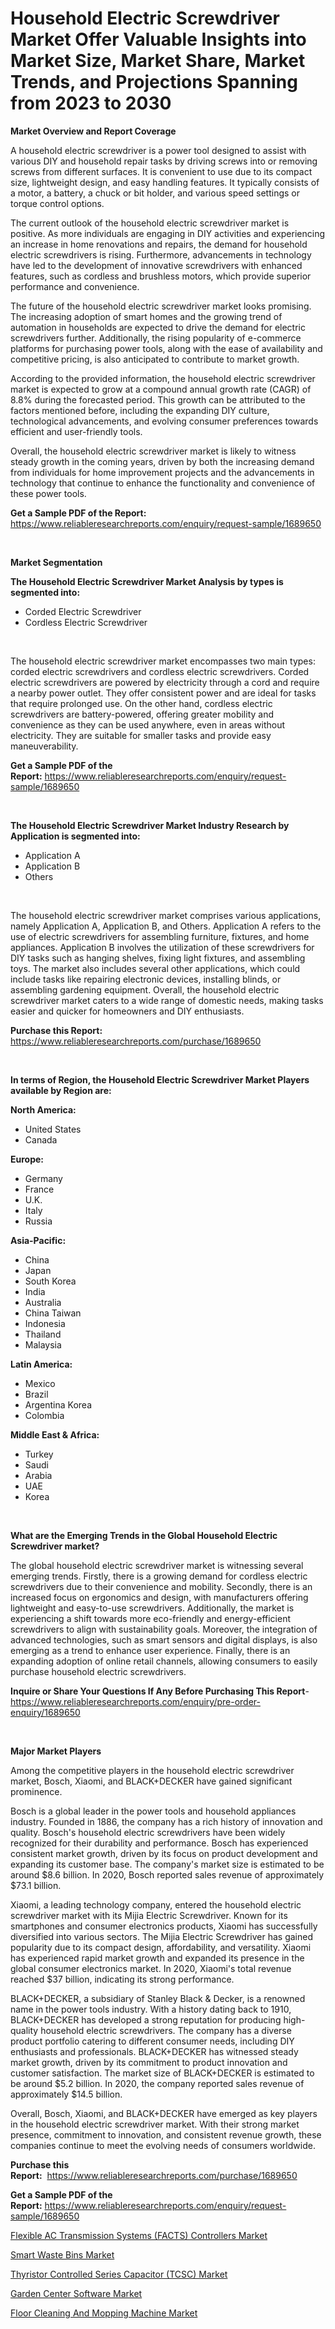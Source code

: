 <p><h1>Household Electric Screwdriver Market Offer Valuable Insights into Market Size, Market Share, Market Trends, and Projections Spanning from 2023 to 2030</h1></p><p><strong>Market Overview and Report Coverage</strong></p>
<p><p>A household electric screwdriver is a power tool designed to assist with various DIY and household repair tasks by driving screws into or removing screws from different surfaces. It is convenient to use due to its compact size, lightweight design, and easy handling features. It typically consists of a motor, a battery, a chuck or bit holder, and various speed settings or torque control options.</p><p>The current outlook of the household electric screwdriver market is positive. As more individuals are engaging in DIY activities and experiencing an increase in home renovations and repairs, the demand for household electric screwdrivers is rising. Furthermore, advancements in technology have led to the development of innovative screwdrivers with enhanced features, such as cordless and brushless motors, which provide superior performance and convenience.</p><p>The future of the household electric screwdriver market looks promising. The increasing adoption of smart homes and the growing trend of automation in households are expected to drive the demand for electric screwdrivers further. Additionally, the rising popularity of e-commerce platforms for purchasing power tools, along with the ease of availability and competitive pricing, is also anticipated to contribute to market growth.</p><p>According to the provided information, the household electric screwdriver market is expected to grow at a compound annual growth rate (CAGR) of 8.8% during the forecasted period. This growth can be attributed to the factors mentioned before, including the expanding DIY culture, technological advancements, and evolving consumer preferences towards efficient and user-friendly tools.</p><p>Overall, the household electric screwdriver market is likely to witness steady growth in the coming years, driven by both the increasing demand from individuals for home improvement projects and the advancements in technology that continue to enhance the functionality and convenience of these power tools.</p></p>
<p><strong>Get a Sample PDF of the Report:</strong> <a href="https://www.reliableresearchreports.com/enquiry/request-sample/1689650">https://www.reliableresearchreports.com/enquiry/request-sample/1689650</a></p>
<p>&nbsp;</p>
<p><strong>Market Segmentation</strong></p>
<p><strong>The Household Electric Screwdriver Market Analysis by types is segmented into:</strong></p>
<p><ul><li>Corded Electric Screwdriver</li><li>Cordless Electric Screwdriver</li></ul></p>
<p>&nbsp;</p>
<p><p>The household electric screwdriver market encompasses two main types: corded electric screwdrivers and cordless electric screwdrivers. Corded electric screwdrivers are powered by electricity through a cord and require a nearby power outlet. They offer consistent power and are ideal for tasks that require prolonged use. On the other hand, cordless electric screwdrivers are battery-powered, offering greater mobility and convenience as they can be used anywhere, even in areas without electricity. They are suitable for smaller tasks and provide easy maneuverability.</p></p>
<p><strong>Get a Sample PDF of the Report:</strong>&nbsp;<a href="https://www.reliableresearchreports.com/enquiry/request-sample/1689650">https://www.reliableresearchreports.com/enquiry/request-sample/1689650</a></p>
<p>&nbsp;</p>
<p><strong>The Household Electric Screwdriver Market Industry Research by Application is segmented into:</strong></p>
<p><ul><li>Application A</li><li>Application B</li><li>Others</li></ul></p>
<p>&nbsp;</p>
<p><p>The household electric screwdriver market comprises various applications, namely Application A, Application B, and Others. Application A refers to the use of electric screwdrivers for assembling furniture, fixtures, and home appliances. Application B involves the utilization of these screwdrivers for DIY tasks such as hanging shelves, fixing light fixtures, and assembling toys. The market also includes several other applications, which could include tasks like repairing electronic devices, installing blinds, or assembling gardening equipment. Overall, the household electric screwdriver market caters to a wide range of domestic needs, making tasks easier and quicker for homeowners and DIY enthusiasts.</p></p>
<p><strong>Purchase this Report:</strong>&nbsp; <a href="https://www.reliableresearchreports.com/purchase/1689650">https://www.reliableresearchreports.com/purchase/1689650</a></p>
<p>&nbsp;</p>
<p><strong>In terms of Region, the Household Electric Screwdriver Market Players available by Region are:</strong></p>
<p>
    <p> <strong> North America: </strong>
        <ul>
            <li>United States</li>
            <li>Canada</li>
        </ul>
        </p> 
    <p> <strong> Europe: </strong>
        <ul>
            <li>Germany</li>
            <li>France</li>
            <li>U.K.</li>
            <li>Italy</li>
            <li>Russia</li>
        </ul>
        </p> 
    <p> <strong> Asia-Pacific: </strong>
        <ul>
            <li>China</li>
            <li>Japan</li>
            <li>South Korea</li>
            <li>India</li>
            <li>Australia</li>
            <li>China Taiwan</li>
            <li>Indonesia</li>
            <li>Thailand</li>
            <li>Malaysia</li>
        </ul>
        </p> 
    <p> <strong> Latin America: </strong>
        <ul>
            <li>Mexico</li>
            <li>Brazil</li>
            <li>Argentina Korea</li>
            <li>Colombia</li>
        </ul>
        </p> 
    <p> <strong> Middle East & Africa: </strong>
        <ul>
            <li>Turkey</li>
            <li>Saudi</li>
            <li>Arabia</li>
            <li>UAE</li>
            <li>Korea</li>
        </ul>
    </p>
    </p>
<p>&nbsp;</p>
<p><strong>What are the Emerging Trends in the Global Household Electric Screwdriver market?</strong></p>
<p><p>The global household electric screwdriver market is witnessing several emerging trends. Firstly, there is a growing demand for cordless electric screwdrivers due to their convenience and mobility. Secondly, there is an increased focus on ergonomics and design, with manufacturers offering lightweight and easy-to-use screwdrivers. Additionally, the market is experiencing a shift towards more eco-friendly and energy-efficient screwdrivers to align with sustainability goals. Moreover, the integration of advanced technologies, such as smart sensors and digital displays, is also emerging as a trend to enhance user experience. Finally, there is an expanding adoption of online retail channels, allowing consumers to easily purchase household electric screwdrivers.</p></p>
<p><strong>Inquire or Share Your Questions If Any Before Purchasing This Report</strong>- <a href="https://www.reliableresearchreports.com/enquiry/pre-order-enquiry/1689650">https://www.reliableresearchreports.com/enquiry/pre-order-enquiry/1689650</a></p>
<p>&nbsp;</p>
<p><strong>Major Market Players</strong></p>
<p><p>Among the competitive players in the household electric screwdriver market, Bosch, Xiaomi, and BLACK+DECKER have gained significant prominence.</p><p>Bosch is a global leader in the power tools and household appliances industry. Founded in 1886, the company has a rich history of innovation and quality. Bosch's household electric screwdrivers have been widely recognized for their durability and performance. Bosch has experienced consistent market growth, driven by its focus on product development and expanding its customer base. The company's market size is estimated to be around $8.6 billion. In 2020, Bosch reported sales revenue of approximately $73.1 billion.</p><p>Xiaomi, a leading technology company, entered the household electric screwdriver market with its Mijia Electric Screwdriver. Known for its smartphones and consumer electronics products, Xiaomi has successfully diversified into various sectors. The Mijia Electric Screwdriver has gained popularity due to its compact design, affordability, and versatility. Xiaomi has experienced rapid market growth and expanded its presence in the global consumer electronics market. In 2020, Xiaomi's total revenue reached $37 billion, indicating its strong performance.</p><p>BLACK+DECKER, a subsidiary of Stanley Black & Decker, is a renowned name in the power tools industry. With a history dating back to 1910, BLACK+DECKER has developed a strong reputation for producing high-quality household electric screwdrivers. The company has a diverse product portfolio catering to different consumer needs, including DIY enthusiasts and professionals. BLACK+DECKER has witnessed steady market growth, driven by its commitment to product innovation and customer satisfaction. The market size of BLACK+DECKER is estimated to be around $5.2 billion. In 2020, the company reported sales revenue of approximately $14.5 billion.</p><p>Overall, Bosch, Xiaomi, and BLACK+DECKER have emerged as key players in the household electric screwdriver market. With their strong market presence, commitment to innovation, and consistent revenue growth, these companies continue to meet the evolving needs of consumers worldwide.</p></p>
<p><strong>Purchase this Report:</strong>&nbsp;&nbsp;<a href="https://www.reliableresearchreports.com/purchase/1689650">https://www.reliableresearchreports.com/purchase/1689650</a></p>
<p></p>
<p><strong>Get a Sample PDF of the Report:</strong>&nbsp;<a href="https://www.reliableresearchreports.com/enquiry/request-sample/1689650">https://www.reliableresearchreports.com/enquiry/request-sample/1689650</a></p>
<p><p><a href="https://www.linkedin.com/pulse/flexible-ac-transmission-systems-facts-controllers-market-research-ingpe/">Flexible AC Transmission Systems (FACTS) Controllers Market</a></p><p><a href="https://medium.com/@josueherzog/smart-waste-bins-market-competitive-analysis-market-trends-and-forecast-to-2030-e06f559a89a0">Smart Waste Bins Market</a></p><p><a href="https://www.linkedin.com/pulse/thyristor-controlled-series-capacitor-tcsc-market-share-amp-rue7e/">Thyristor Controlled Series Capacitor (TCSC) Market</a></p><p><a href="https://medium.com/@nayelibosco/garden-center-software-market-research-report-its-history-and-forecast-2023-to-2030-2928450d8aa9">Garden Center Software Market</a></p><p><a href="https://github.com/NorbertYates/Market-Research-Report-List-2/blob/main/floor-cleaning-and-mopping-machine-market.md">Floor Cleaning And Mopping Machine Market</a></p></p>